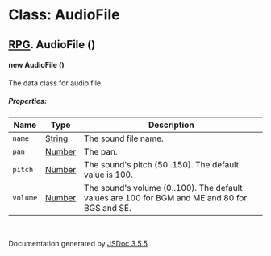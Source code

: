 # Class: AudioFile

## [RPG](RPG.md).  AudioFile ()

#### new AudioFile ()

The data class for audio file.

##### Properties:

| Name | Type | Description |
| --- | --- | --- |
| `name` | [String](String.md) | The sound file name. |
| `pan` | [Number](Number.md) | The pan. |
| `pitch` | [Number](Number.md) | The sound's pitch (50..150). The default value is 100. |
| `volume` | [Number](Number.md) | The sound's volume (0..100). The default values are 100 for BGM and ME and 80 for BGS and SE. |

<dl>
</dl>
 <br>

  Documentation generated by [JSDoc 3.5.5](https://github.com/jsdoc3/jsdoc)
